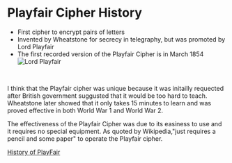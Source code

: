 # Playfair Cipher History
* First cipher to encrypt pairs of letters
* Invented by Wheatstone for secrecy in telegraphy, but was promoted by Lord Playfair
* The first recorded version of the Playfair Cipher is in March 1854
![Lord Playfair](https://en.wikipedia.org/wiki/File:Lyon_Playfair.jpg)
</br>

I think that the Playfair cipher was unique because it was initailly requected after British government suggusted that it would be too hard to teach. Wheatstone later showed that it only takes 15 minutes to learn and was proved effective in both World War 1 and World War 2.
</br>

The effectiveness of the Playfair Cipher was due to its easiness to use and it requires no special equipment. As quoted by Wikipedia,"just requires a pencil and some paper" to operate the Playfair cipher.

[History of PlayFair](https://en.wikipedia.org/wiki/Playfair_cipher#History)